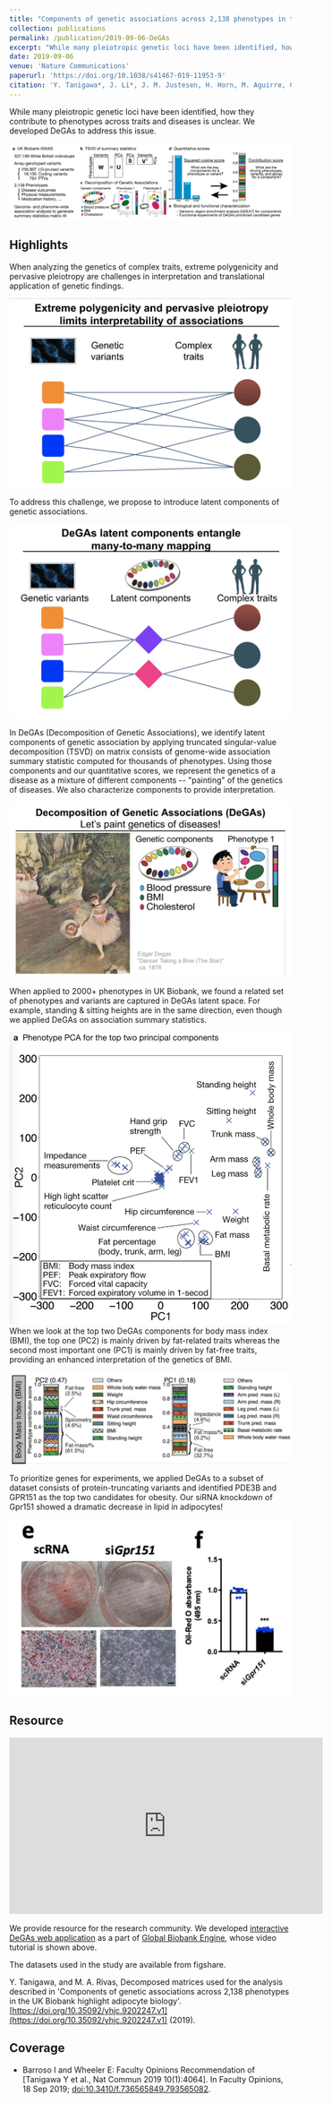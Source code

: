 ```yaml
---
title: "Components of genetic associations across 2,138 phenotypes in the UK Biobank highlight adipocyte biology"
collection: publications
permalink: /publication/2019-09-06-DeGAs
excerpt: "While many pleiotropic genetic loci have been identified, how they contribute to phenotypes across traits and diseases is unclear. Here, the authors propose decomposition of genetic associations (DeGAs), which uses singular value decomposition, to characterize the underlying latent structure of genetic associations of 2,138 phenotypes.<br/><img src='/files/2019/DeGAs-Fig1.png'>"
date: 2019-09-06
venue: 'Nature Communications'
paperurl: 'https://doi.org/10.1038/s41467-019-11953-9'
citation: 'Y. Tanigawa*, J. Li*, J. M. Justesen, H. Horn, M. Aguirre, C. DeBoever, C. Chang, B. Narasimhan, K. Lage, T. Hastie, C. Y. Park, G. Bejerano, E. Ingelsson, M. A. Rivas, Components of genetic associations across 2,138 phenotypes in the UK Biobank highlight adipocyte biology. Nat Commun. 10, 1-14 (2019).'
---
```


While many pleiotropic genetic loci have been identified, how they contribute to phenotypes across traits and diseases is unclear. We developed DeGAs to address this issue.

![DeGAs paper figure 1](/files/2019/DeGAs-Fig1.png)

## Highlights

When analyzing the genetics of complex traits, extreme polygenicity and pervasive pleiotropy are challenges in interpretation and translational application of genetic findings.

![DeGAs highlights 1](/files/2019/DeGAs-summary1.jpg)

To address this challenge, we propose to introduce latent components of genetic associations.

![DeGAs highlights 2](/files/2019/DeGAs-summary2.jpg)

In DeGAs (Decomposition of Genetic Associations), we identify latent components of genetic association by applying truncated singular-value decomposition (TSVD) on matrix consists of genome-wide association summary statistic computed for thousands of phenotypes. Using those components and our quantitative scores, we represent the genetics of a disease as a mixture of different components -- "painting" of the genetics of diseases. We also characterize components to provide interpretation.

![DeGAs highlights 3](/files/2019/DeGAs-summary3.jpg)

When applied to 2000+ phenotypes in UK Biobank, we found a related set of phenotypes and variants are captured in DeGAs latent space. For example, standing & sitting heights are in the same direction, even though we applied DeGAs on association summary statistics.

![DeGAs highlights 4](/files/2019/DeGAs-summary4.jpg)
When we look at the top two DeGAs components for body mass index (BMI), the top one (PC2) is mainly driven by fat-related traits whereas the second most important one (PC1) is mainly driven by fat-free traits, providing an enhanced interpretation of the genetics of BMI.

![DeGAs highlights 5](/files/2019/DeGAs-summary5.jpg)

To prioritize genes for experiments, we applied DeGAs to a subset of dataset consists of protein-truncating variants and identified PDE3B and GPR151 as the top two candidates for obesity. Our siRNA knockdown of Gpr151 showed a dramatic decrease in lipid in adipocytes!

![DeGAs highlights 6](/files/2019/DeGAs-summary6.jpg)

## Resource

<iframe width="560" height="315" src="https://www.youtube.com/embed/vI89vgU4oSE" frameborder="0" allow="accelerometer; autoplay; encrypted-media; gyroscope; picture-in-picture" allowfullscreen></iframe>

We provide resource for the research community. We developed [interactive DeGAs web application](https://gbe.stanford.edu/degas) as a part of [Global Biobank Engine](https://gbe.stanford.edu/), whose video tutorial is shown above.

The datasets used in the study are available from figshare.

Y. Tanigawa, and M. A. Rivas, Decomposed matrices used for the analysis described in 'Components of genetic associations across 2,138 phenotypes in the UK Biobank highlight adipocyte biology'. [https://doi.org/10.35092/yhjc.9202247.v1](https://doi.org/10.35092/yhjc.9202247.v1) (2019).

## Coverage

- Barroso I and Wheeler E: Faculty Opinions Recommendation of [Tanigawa Y et al., Nat Commun 2019 10(1):4064]. In Faculty Opinions, 18 Sep 2019; [doi:10.3410/f.736565849.793565082](https://doi.org/10.3410/f.736565849.793565082).
